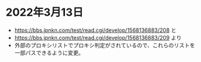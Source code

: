 # 2022年3月13日

- https://bbs.jpnkn.com/test/read.cgi/develop/1568136883/208 と
- https://bbs.jpnkn.com/test/read.cgi/develop/1568136883/209 より
 - 外部のプロキシリストでプロキシ判定がされているので、これらのリストを一部パスできるように変更。
